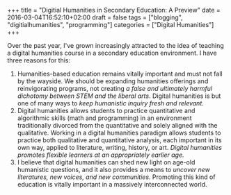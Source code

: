 +++
title = "Digitial Humanities in Secondary Education: A Preview"
date = 2016-03-04T16:52:10+02:00
draft = false
tags = ["blogging", "digitialhumanities", "programming"]
categories = ["Digital Humanities"]
+++

Over the past year, I've grown increasingly attracted to the idea of
teaching a digital humanities course in a secondary education
environment. I have three reasons for this:

1. Humanities-based education remains vitally important and must not
   fall by the wayside. We should be expanding humanities offerings and
   reinvigorating programs, not creating _a false and ultimately harmful
   dichotomy between STEM and the liberal arts_. Digital humanities is
   but one of many ways to _keep humanistic inquiry fresh and relevant_.
2. Digital humanities allows students to practice quantitative and
   algorithmic skills (math and programming) in an environment
   traditionally divorced from the quantitative and solely aligned with
   the qualitative. Working in a digital humanities paradigm allows
   students to practice both qualitative and quantitative analysis, each
   important in its own way, applied to literature, writing, history, or
   art. _Digital humanities promotes flexible learners at an
   appropriately earlier age._
3. I believe that digital humanities can shed new light on age-old
   humanistic questions, and it also provides a means to _uncover new
   literatures, new voices, and new communities_. Promoting this kind of
   education is vitally important in a massively interconnected world.
